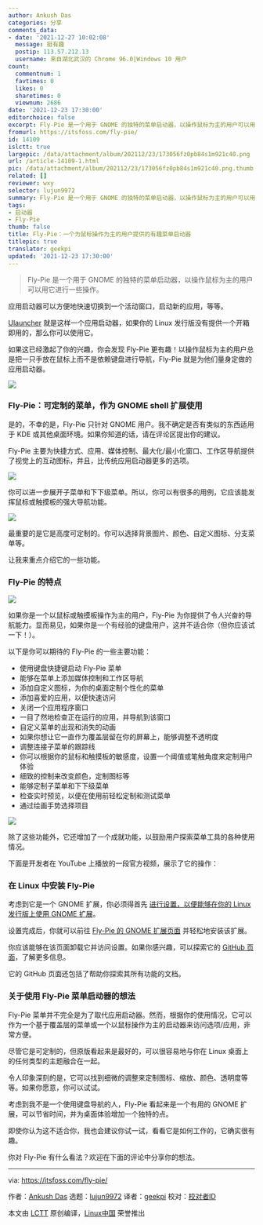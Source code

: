 ```yaml
---
author: Ankush Das
categories: 分享
comments_data:
- date: '2021-12-27 10:02:08'
  message: 挺有趣
  postip: 113.57.212.13
  username: 来自湖北武汉的 Chrome 96.0|Windows 10 用户
count:
  commentnum: 1
  favtimes: 0
  likes: 0
  sharetimes: 0
  viewnum: 2686
date: '2021-12-23 17:30:00'
editorchoice: false
excerpt: Fly-Pie 是一个用于 GNOME 的独特的菜单启动器，以操作鼠标为主的用户可以用它进行一些操作。
fromurl: https://itsfoss.com/fly-pie/
id: 14109
islctt: true
largepic: /data/attachment/album/202112/23/173056fz0pb84s1m921c40.png
url: /article-14109-1.html
pic: /data/attachment/album/202112/23/173056fz0pb84s1m921c40.png.thumb.jpg
related: []
reviewer: wxy
selector: lujun9972
summary: Fly-Pie 是一个用于 GNOME 的独特的菜单启动器，以操作鼠标为主的用户可以用它进行一些操作。
tags:
- 启动器
- Fly-Pie
thumb: false
title: Fly-Pie：一个为鼠标操作为主的用户提供的有趣菜单启动器
titlepic: true
translator: geekpi
updated: '2021-12-23 17:30:00'
---
```



> 
> Fly-Pie 是一个用于 GNOME 的独特的菜单启动器，以操作鼠标为主的用户可以用它进行一些操作。
> 
> 
> 


应用启动器可以方便地快速切换到一个活动窗口，启动新的应用，等等。


[Ulauncher](https://itsfoss.com/ulauncher/) 就是这样一个应用启动器，如果你的 Linux 发行版没有提供一个开箱即用的，那么你可以使用它。


如果这已经激起了你的兴趣，你会发现 Fly-Pie 更有趣！以操作鼠标为主的用户总是把一只手放在鼠标上而不是依赖键盘进行导航，Fly-Pie 就是为他们量身定做的应用启动器。


![](/data/attachment/album/202112/23/173056fz0pb84s1m921c40.png)


### Fly-Pie：可定制的菜单，作为 GNOME shell 扩展使用


是的，不幸的是，Fly-Pie 只针对 GNOME 用户。我不确定是否有类似的东西适用于 KDE 或其他桌面环境。如果你知道的话，请在评论区提出你的建议。


Fly-Pie 主要为快捷方式、应用、媒体控制、最大化/最小化窗口、工作区导航提供了视觉上的互动图标，并且，比传统应用启动器更多的选项。


![](/data/attachment/album/202112/23/173056cfuf2k0mjfr0uvtf.png)


你可以进一步展开子菜单和下下级菜单。所以，你可以有很多的用例，它应该能发挥鼠标或触摸板的强大导航功能。


![](/data/attachment/album/202112/23/173057etsypss33r6r6ss7.png)


最重要的是它是高度可定制的。你可以选择背景图片、颜色、自定义图标、分支菜单等。


让我来重点介绍它的一些功能。


### Fly-Pie 的特点


![](/data/attachment/album/202112/23/173057aj5kh88nzejhibgc.png)


如果你是一个以鼠标或触摸板操作为主的用户，Fly-Pie 为你提供了令人兴奋的导航能力。显而易见，如果你是一个有经验的键盘用户，这并不适合你（但你应该试一下！）。


以下是你可以期待的 Fly-Pie 的一些主要功能：


* 使用键盘快捷键启动 Fly-Pie 菜单
* 能够在菜单上添加媒体控制和工作区导航
* 添加自定义图标，为你的桌面定制个性化的菜单
* 添加喜爱的应用，以便快速访问
* 关闭一个应用程序窗口
* 一目了然地检查正在运行的应用，并导航到该窗口
* 自定义菜单的出现和消失的动画
* 如果你想让它一直作为覆盖层留在你的屏幕上，能够调整不透明度
* 调整连接子菜单的跟踪线
* 你可以根据你的鼠标和触摸板的敏感度，设置一个阈值或笔触角度来定制用户体验
* 细致的控制来改变颜色，定制图标等
* 能够定制子菜单和下下级菜单
* 检查实时预览，以便在使用前轻松定制和测试菜单
* 通过绘画手势选择项目


![](/data/attachment/album/202112/23/173058rwc58vq0ca9blflt.png)


除了这些功能外，它还增加了一个成就功能，以鼓励用户探索菜单工具的各种使用情况。


下面是开发者在 YouTube 上播放的一段官方视频，展示了它的操作：






### 在 Linux 中安装 Fly-Pie


考虑到它是一个 GNOME 扩展，你必须得首先 [进行设置，以便能够在你的 Linux 发行版上使用 GNOME 扩展](https://itsfoss.com/gnome-shell-extensions/)。


设置完成后，你就可以前往 [Fly-Pie 的 GNOME 扩展页面](https://extensions.gnome.org/extension/3433/fly-pie/) 并轻松地安装该扩展。


你应该能够在该页面卸载它并访问设置。如果你感兴趣，可以探索它的 [GitHub 页面](https://github.com/Schneegans/Fly-Pie)，了解更多信息。


它的 GitHub 页面还包括了帮助你探索其所有功能的文档。


### 关于使用 Fly-Pie 菜单启动器的想法


Fly-Pie 菜单并不完全是为了取代应用启动器。然而，根据你的使用情况，它可以作为一个基于覆盖层的菜单或一个以鼠标操作为主的启动器来访问选项/应用，非常方便。


尽管它是可定制的，但原版看起来是最好的，可以很容易地与你在 Linux 桌面上的任何类型的主题融合在一起。


令人印象深刻的是，它可以找到细微的调整来定制图标、缩放、颜色、透明度等等。如果你愿意，你可以试试。


考虑到我不是一个使用键盘导航的人，Fly-Pie 看起来是一个有用的 GNOME 扩展，可以节省时间，并为桌面体验增加一个独特的点。


即使你认为这不适合你，我也会建议你试一试，看看它是如何工作的，它确实很有趣。


你对 Fly-Pie 有什么看法？欢迎在下面的评论中分享你的想法。




---


via: <https://itsfoss.com/fly-pie/>


作者：[Ankush Das](https://itsfoss.com/author/ankush/) 选题：[lujun9972](https://github.com/lujun9972) 译者：[geekpi](https://github.com/geekpi) 校对：[校对者ID](https://github.com/%E6%A0%A1%E5%AF%B9%E8%80%85ID)


本文由 [LCTT](https://github.com/LCTT/TranslateProject) 原创编译，[Linux中国](https://linux.cn/) 荣誉推出